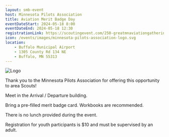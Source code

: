 ```yaml
---
layout: smb-event
host: Minnesota Pilots Association
title: Aviation Merit Badge Day
eventDateStart: 2024-05-18 8:00
eventDateEnd: 2024-05-18 12:30
registrationLink: https://scoutingevent.com/250-greatmnaviationgathering24
icon: /events/images/minnesota-pilots-association-logo.svg
location:
    - Buffalo Municipal Airport
    - 1305 County Rd 134 NE
    - Buffalo, MN 55313
---
```


<div class="W(35%)--_s W(70%)--s M(a)">
<img src="{{icon}}" alt="Logo" class="W(100%)" />
</div>

Thank you to the Minnesota Pilots Association for offering this opportunity to area Scouts!

Meet in the Arrival / Departure building.

Bring a pre-filled merit badge card. Workbooks are recommended.

There is no lunch provided during the event.

Registration for youth participants is $10 and must be supervised by an adult.
